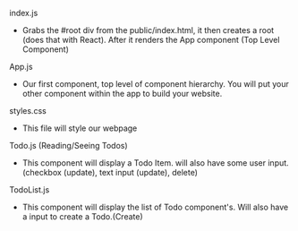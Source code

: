 index.js

- Grabs the #root div from the public/index.html, it then creates a root (does that with React). After it renders the App component (Top Level Component)

App.js

- Our first component, top level of component hierarchy. You will put your other component within the app to build your website.

styles.css

- This file will style our webpage

Todo.js (Reading/Seeing Todos)

- This component will display a Todo Item. will also have some user input. (checkbox (update), text input (update), delete)

TodoList.js

- This component will display the list of Todo component's. Will also have a input to create a Todo.(Create)
